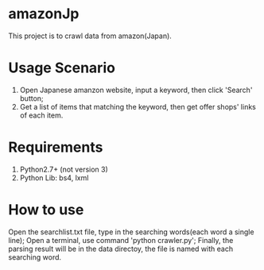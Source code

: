 # amazonJp
This project is to crawl data from amazon(Japan).

# Usage Scenario
 1. Open Japanese amanzon website, input a keyword, then click 'Search' button;
 2. Get a list of items that matching the keyword, then get offer shops' links of each item.

# Requirements
 1. Python2.7+ (not version 3)
 2. Python Lib: bs4, lxml

# How to use
 Open the searchlist.txt file, type in the searching words(each word a single line);
 Open a terminal, use command 'python crawler.py';
 Finally, the parsing result will be in the data directoy, the file is named with each searching word.
